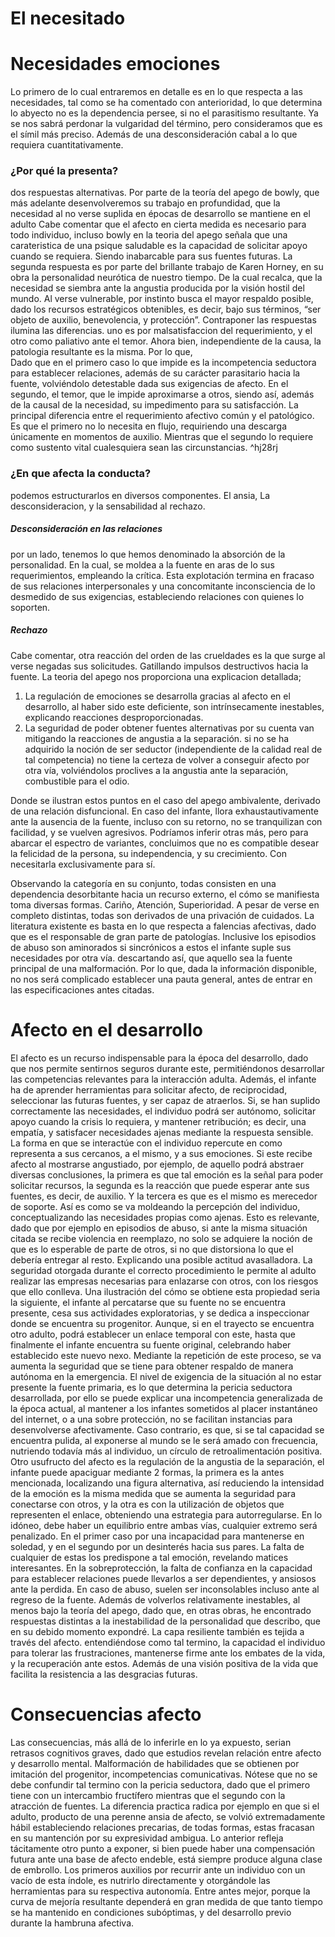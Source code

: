 # El necesitado 

# Necesidades emociones
Lo primero de lo cual entraremos en detalle es en lo que respecta a las necesidades, tal como se ha comentado con anterioridad, lo que determina lo abyecto no es la dependencia persee, si no el parasitismo resultante. Ya se nos sabrá perdonar la vulgaridad del término, pero consideramos que es el símil más preciso.
Además de una desconsideración cabal a lo que requiera cuantitativamente.

### ¿Por qué la presenta?
dos respuestas alternativas. 
Por parte de la teoría del apego de bowly, que más adelante desenvolveremos su trabajo en profundidad, que la necesidad al no verse suplida en épocas de desarrollo se mantiene en el adulto
Cabe comentar que el afecto en cierta medida es necesario para todo individuo, incluso bowly en la teoria del apego señala que una carateristica de una psique saludable es la capacidad de solicitar apoyo cuando se requiera. Siendo inabarcable para sus fuentes futuras.
La segunda respuesta es por parte del brillante trabajo de Karen Horney, en su obra la personalidad neurótica de nuestro tiempo. De la cual recalca, que la necesidad se siembra ante la angustia producida por la visión hostil del mundo. Al verse vulnerable, por instinto busca el mayor respaldo posible, dado los recursos estratégicos obtenibles, es decir, bajo sus términos, “ser objeto de auxilio, benevolencia, y protección”.
Contraponer las respuestas ilumina las diferencias. uno es por malsatisfaccion del requerimiento, y el otro como paliativo ante el temor. Ahora bien, independiente de la causa, la patologia resultante es la misma. Por lo que,  
Dado que en el primero caso lo que impide es la incompetencia seductora para establecer relaciones, además de su carácter parasitario hacia la fuente, volviéndolo detestable dada sus exigencias de afecto.
En el segundo, el temor, que le impide aproximarse a otros, siendo así, además de la causal de la necesidad, su impedimento para su satisfacción. 
La principal diferencia entre el requerimiento afectivo común y el patológico. Es que el primero no lo necesita en flujo, requiriendo una descarga únicamente en momentos de auxilio. Mientras que el segundo lo requiere como sustento vital cualesquiera sean las circunstancias. ^hj28rj

### ¿En que afecta la conducta?
podemos estructurarlos en diversos componentes. El ansia, La desconsideracion, y la sensabilidad al rechazo.

##### Desconsideración en las relaciones
por un lado, tenemos lo que hemos denominado la absorción de la personalidad. En la cual, se moldea a la fuente en aras de lo sus requerimientos, empleando la crítica. Esta explotación termina en fracaso de sus relaciones interpersonales y una concomitante inconsciencia de lo desmedido de sus exigencias,  estableciendo relaciones con quienes lo soporten. 

##### Rechazo 
Cabe comentar, otra reacción del orden de las crueldades es la que surge al verse negadas sus solicitudes. Gatillando impulsos destructivos hacia la fuente. La teoria del apego nos proporciona una explicacion detallada;
1) La regulación de emociones se desarrolla gracias al afecto en el desarrollo, al haber sido este deficiente, son intrínsecamente inestables, explicando reacciones desproporcionadas. 
2) La seguridad de poder obtener fuentes alternativas por su cuenta van mitigando la reacciones de angustia a la separación. si no se ha adquirido la noción de ser seductor (independiente de la calidad real de tal competencia) no tiene la certeza de volver a conseguir afecto por otra vía, volviéndolos proclives a la angustia ante la separación, combustible para el odio.

Donde se ilustran estos puntos en el caso del apego ambivalente, derivado de una relación disfuncional. En caso del infante, llora exhaustautivamente ante la ausencia de la fuente, incluso con su retorno, no se tranquilizan con facilidad, y se vuelven agresivos. 
Podríamos inferir otras más, pero para abarcar el espectro de variantes, concluimos que no es compatible desear la felicidad de la persona, su independencia, y su crecimiento. Con necesitarla exclusivamente para sí.  



Observando la categoría en su conjunto, todas consisten en una dependencia desorbitante hacia un recurso externo, el cómo se manifiesta toma diversas formas. Cariño, Atención, Superioridad. A pesar de verse en completo distintas, todas son derivados de una privación de cuidados. La literatura existente es basta en lo que respecta a falencias afectivas, dado que es el responsable de gran parte de patologías. Inclusive los episodios de abuso son aminorados si sincrónicos a estos el infante suple sus necesidades por otra vía. descartando así, que aquello sea la fuente principal de una malformación. Por lo que, dada la información disponible, no nos será complicado establecer una pauta general, antes de entrar en las especificaciones antes citadas. 

# Afecto en el desarrollo


El afecto es un recurso indispensable para la época del desarrollo, dado que nos permite sentirnos seguros durante este, permitiéndonos desarrollar las competencias relevantes para la interacción adulta. Además, el infante ha de aprender herramientas para solicitar afecto, de reciprocidad, seleccionar las futuras fuentes, y ser capaz de atraerlos. Si, se han suplido correctamente las necesidades, el individuo podrá ser autónomo, solicitar apoyo cuando la crisis lo requiera, y mantener retribución; es decir, una empatía, y satisfacer necesidades ajenas mediante la respuesta sensible. La forma en que se interactúe con el individuo repercute en como representa a sus cercanos, a el mismo, y a sus emociones. Si este recibe afecto al mostrarse angustiado, por ejemplo, de aquello podrá abstraer diversas conclusiones, la primera es que tal emoción es la señal para poder solicitar recursos, la segunda es la reacción que puede esperar ante sus fuentes, es decir, de auxilio. Y la tercera es que es el mismo es merecedor de soporte. Así es como se va moldeando la percepción del individuo, conceptualizando las necesidades propias como ajenas. Esto es relevante, dado que por ejemplo en episodios de abuso, si ante la misma situación citada se recibe violencia en reemplazo, no solo se adquiere la noción de que es lo esperable de parte de otros, si no que distorsiona lo que el debería entregar al resto. Explicando una posible actitud avasalladora.
La seguridad otorgada durante el correcto procedimiento le permite al adulto realizar las empresas necesarias para enlazarse con otros, con los riesgos que ello conlleva. Una ilustración del cómo se obtiene esta propiedad seria la siguiente, el infante al percatarse que su fuente no se encuentra presente, cesa sus actividades exploratorias, y se dedica a inspeccionar donde se encuentra su progenitor. Aunque, si en el trayecto se encuentra otro adulto, podrá establecer un enlace temporal con este, hasta que finalmente el infante encuentra su fuente original, celebrando haber establecido este nuevo nexo. Mediante la repetición de este proceso, se va aumenta la seguridad que se tiene para obtener respaldo de manera autónoma en la emergencia. 
El nivel de exigencia de la situación al no estar presente la fuente primaria, es lo que determina la pericia seductora desarrollada, por ello se puede explicar una incompetencia generalizada de la época actual, al mantener a los infantes sometidos al placer instantáneo del internet, o a una sobre protección, no se facilitan instancias para desenvolverse afectivamente. Caso contrario, es que, si se tal capacidad se encuentra pulida, al exponerse al mundo se le será amado con frecuencia, nutriendo todavía más al individuo, un círculo de retroalimentación positiva.
Otro usufructo del afecto es la regulación de la angustia de la separación, el infante puede apaciguar mediante 2 formas, la primera es la antes mencionada, localizando una figura alternativa, así reduciendo la intensidad de la emoción es la misma medida que se aumenta la seguridad para conectarse con otros, y la otra es con la utilización de objetos que representen el enlace, obteniendo una estrategia para autorregularse. En lo idóneo, debe haber un equilibrio entre ambas vías, cualquier extremo será penalizado. En el primer caso por una incapacidad para mantenerse en soledad, y en el segundo por un desinterés hacia sus pares. La falta de cualquier de estas los predispone a tal emoción, revelando matices interesantes. En la sobreprotección, la falta de confianza en la capacidad para establecer relaciones puede llevarlos a ser dependientes, y ansiosos ante la perdida. En caso de abuso, suelen ser inconsolables incluso ante al regreso de la fuente. Además de volverlos relativamente inestables, al menos bajo la teoría del apego, dado que, en otras obras, he encontrado respuestas distintas a la inestabilidad de la personalidad que describo, que en su debido momento expondré.
La capa resiliente también es tejida a través del afecto. entendiéndose como tal termino, la capacidad el individuo para tolerar las frustraciones, mantenerse firme ante los embates de la vida, y la recuperación ante estos. Además de una visión positiva de la vida que facilita la resistencia a las desgracias futuras. 

# Consecuencias afecto

Las consecuencias, más allá de lo inferirle en lo ya expuesto, serian retrasos cognitivos graves, dado que estudios revelan relación entre afecto y desarrollo mental. Malformación de habilidades que se obtienen por imitación del progenitor, incompetencias comunicativas. Nótese que no se debe confundir tal termino con la pericia seductora, dado que el primero tiene con un intercambio fructífero mientras que el segundo con la atracción de fuentes. La diferencia practica radica por ejemplo en que si el adulto, producto de una perenne ansia de afecto, se volvió extremadamente hábil estableciendo relaciones precarias, de todas formas, estas fracasan en su mantención por su expresividad ambigua. Lo anterior refleja tácitamente otro punto a exponer, si bien puede haber una compensación futura ante una base de afecto endeble, está siempre produce alguna clase de embrollo. Los primeros auxilios por recurrir ante un individuo con un vacío de esta índole, es nutrirlo directamente y otorgándole las herramientas para su respectiva autonomía. Entre antes mejor, porque la curva de mejoría resultante dependerá en gran medida de que tanto tiempo se ha mantenido en condiciones subóptimas, y del desarrollo previo durante la hambruna afectiva.